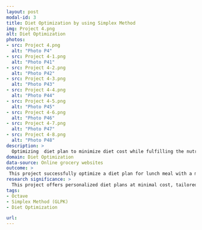 ```yaml
---
layout: post
modal-id: 3
title: Diet Optimization by using Simplex Method
img: Project 4.png
alt: Diet Optimization
photos:
- src: Project 4.png
  alt: "Photo P4"
- src: Project 4-1.png
  alt: "Photo P41"
- src: Project 4-2.png
  alt: "Photo P42"
- src: Project 4-3.png
  alt: "Photo P43"
- src: Project 4-4.png
  alt: "Photo P44"
- src: Project 4-5.png
  alt: "Photo P45"
- src: Project 4-6.png
  alt: "Photo P46"
- src: Project 4-7.png
  alt: "Photo P47"
- src: Project 4-8.png
  alt: "Photo P48"
description: >
  Optimizing  diet plan to minimize diet cost while fulfilling the nutrient requirement and diet constraints.
domain: Diet Optimization
data-source: Online grocery websites
outcome: >
 This project successfully optimize a diet plan for lunch meal with a minimal cost that fulfilling the group member preferences, diet constraints as well as nutritional requirements.
research significance: >
  This project offers personalized diet plans at minimal cost, tailored to individuals' preferences while meeting their nutritional needs effectively.
tags:
- Octave
- Simplex Method (GLPK)
- Diet Optimization

url: 
---
```

